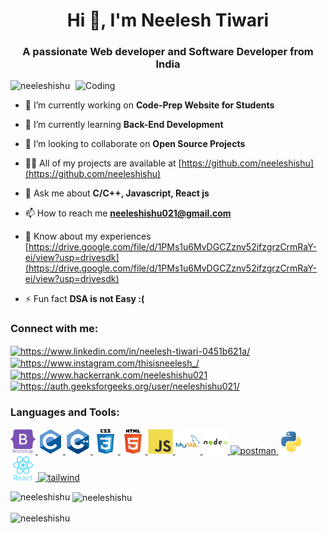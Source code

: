 
<h1 align="center">Hi 👋, I'm Neelesh Tiwari</h1>
<h3 align="center">A passionate Web developer and Software Developer from India</h3>
<img align="right" src="https://cdn.dribbble.com/users/1162077/screenshots/3848914/media/7ed7d5ca074b48b328150e5a231e8d1f.gif" alt="Coding" width="400">
<p align="left"> <img src="https://komarev.com/ghpvc/?username=neeleshishu&label=Profile%20views&color=0e75b6&style=flat" alt="neeleshishu" /> </p>

- 🔭 I’m currently working on **Code-Prep Website for Students**

- 🌱 I’m currently learning **Back-End Development**

- 👯 I’m looking to collaborate on **Open Source Projects**

- 👨‍💻 All of my projects are available at [https://github.com/neeleshishu](https://github.com/neeleshishu)

- 💬 Ask me about **C/C++, Javascript, React js**

- 📫 How to reach me **neeleshishu021@gmail.com**

- 📄 Know about my experiences [https://drive.google.com/file/d/1PMs1u6MvDGCZznv52ifzgrzCrmRaY-ei/view?usp=drivesdk](https://drive.google.com/file/d/1PMs1u6MvDGCZznv52ifzgrzCrmRaY-ei/view?usp=drivesdk)

- ⚡ Fun fact **DSA is not Easy :(**

<h3 align="left">Connect with me:</h3>
<p align="left">
<a href="https://linkedin.com/in/https://www.linkedin.com/in/neelesh-tiwari-0451b621a/" target="blank"><img align="center" src="https://raw.githubusercontent.com/rahuldkjain/github-profile-readme-generator/master/src/images/icons/Social/linked-in-alt.svg" alt="https://www.linkedin.com/in/neelesh-tiwari-0451b621a/" height="30" width="40" /></a>
<a href="https://instagram.com/https://www.instagram.com/thisisneelesh_/" target="blank"><img align="center" src="https://raw.githubusercontent.com/rahuldkjain/github-profile-readme-generator/master/src/images/icons/Social/instagram.svg" alt="https://www.instagram.com/thisisneelesh_/" height="30" width="40" /></a>
<a href="https://www.hackerrank.com/https://www.hackerrank.com/neeleshishu021" target="blank"><img align="center" src="https://raw.githubusercontent.com/rahuldkjain/github-profile-readme-generator/master/src/images/icons/Social/hackerrank.svg" alt="https://www.hackerrank.com/neeleshishu021" height="30" width="40" /></a>
<a href="https://auth.geeksforgeeks.org/user/https://auth.geeksforgeeks.org/user/neeleshishu021/" target="blank"><img align="center" src="https://raw.githubusercontent.com/rahuldkjain/github-profile-readme-generator/master/src/images/icons/Social/geeks-for-geeks.svg" alt="https://auth.geeksforgeeks.org/user/neeleshishu021/" height="30" width="40" /></a>
</p>

<h3 align="left">Languages and Tools:</h3>
<p align="left"> <a href="https://getbootstrap.com" target="_blank" rel="noreferrer"> <img src="https://raw.githubusercontent.com/devicons/devicon/master/icons/bootstrap/bootstrap-plain-wordmark.svg" alt="bootstrap" width="40" height="40"/> </a> <a href="https://www.cprogramming.com/" target="_blank" rel="noreferrer"> <img src="https://raw.githubusercontent.com/devicons/devicon/master/icons/c/c-original.svg" alt="c" width="40" height="40"/> </a> <a href="https://www.w3schools.com/cpp/" target="_blank" rel="noreferrer"> <img src="https://raw.githubusercontent.com/devicons/devicon/master/icons/cplusplus/cplusplus-original.svg" alt="cplusplus" width="40" height="40"/> </a> <a href="https://www.w3schools.com/css/" target="_blank" rel="noreferrer"> <img src="https://raw.githubusercontent.com/devicons/devicon/master/icons/css3/css3-original-wordmark.svg" alt="css3" width="40" height="40"/> </a> <a href="https://www.w3.org/html/" target="_blank" rel="noreferrer"> <img src="https://raw.githubusercontent.com/devicons/devicon/master/icons/html5/html5-original-wordmark.svg" alt="html5" width="40" height="40"/> </a> <a href="https://developer.mozilla.org/en-US/docs/Web/JavaScript" target="_blank" rel="noreferrer"> <img src="https://raw.githubusercontent.com/devicons/devicon/master/icons/javascript/javascript-original.svg" alt="javascript" width="40" height="40"/> </a> <a href="https://www.mysql.com/" target="_blank" rel="noreferrer"> <img src="https://raw.githubusercontent.com/devicons/devicon/master/icons/mysql/mysql-original-wordmark.svg" alt="mysql" width="40" height="40"/> </a> <a href="https://nodejs.org" target="_blank" rel="noreferrer"> <img src="https://raw.githubusercontent.com/devicons/devicon/master/icons/nodejs/nodejs-original-wordmark.svg" alt="nodejs" width="40" height="40"/> </a> <a href="https://postman.com" target="_blank" rel="noreferrer"> <img src="https://www.vectorlogo.zone/logos/getpostman/getpostman-icon.svg" alt="postman" width="40" height="40"/> </a> <a href="https://www.python.org" target="_blank" rel="noreferrer"> <img src="https://raw.githubusercontent.com/devicons/devicon/master/icons/python/python-original.svg" alt="python" width="40" height="40"/> </a> <a href="https://reactjs.org/" target="_blank" rel="noreferrer"> <img src="https://raw.githubusercontent.com/devicons/devicon/master/icons/react/react-original-wordmark.svg" alt="react" width="40" height="40"/> </a> <a href="https://tailwindcss.com/" target="_blank" rel="noreferrer"> <img src="https://www.vectorlogo.zone/logos/tailwindcss/tailwindcss-icon.svg" alt="tailwind" width="40" height="40"/> </a> </p>

<p><img align="left" src="https://github-readme-stats.vercel.app/api/top-langs?username=neeleshishu&show_icons=true&locale=en&layout=compact" alt="neeleshishu" /></p>

<p>&nbsp;<img align="center" src="https://github-readme-stats.vercel.app/api?username=neeleshishu&show_icons=true&locale=en" alt="neeleshishu" /></p>

<p><img align="center" src="https://github-readme-streak-stats.herokuapp.com/?user=neeleshishu&" alt="neeleshishu" /></p>
